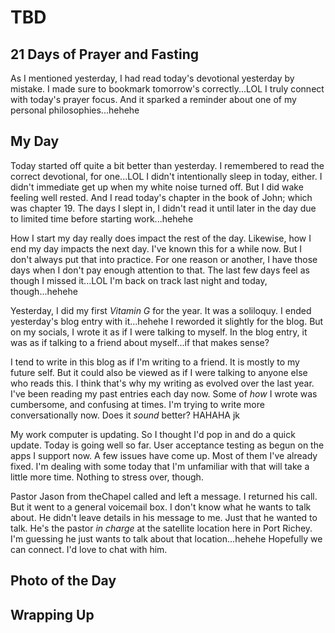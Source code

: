 # TBD

## 21 Days of Prayer and Fasting

As I mentioned yesterday, I had read today's devotional yesterday by mistake. I made sure to bookmark tomorrow's correctly...LOL I truly connect with today's prayer focus. And it sparked a reminder about one of my personal philosophies...hehehe

<!--@include: ../../../bible/prayer/journal/2025/01/23_21-days.md{3,}-->

## My Day

Today started off quite a bit better than yesterday. I remembered to read the correct devotional, for one...LOL I didn't intentionally sleep in today, either. I didn't immediate get up when my white noise turned off. But I did wake feeling well rested. And I read today's chapter in the book of John; which was chapter 19. The days I slept in, I didn't read it until later in the day due to limited time before starting work...hehehe

How I start my day really does impact the rest of the day. Likewise, how I end my day impacts the next day. I've known this for a while now. But I don't always put that into practice. For one reason or another, I have those days when I don't pay enough attention to that. The last few days feel as though I missed it...LOL I'm back on track last night and today, though...hehehe

Yesterday, I did my first *Vitamin G* for the year. It was a soliloquy. I ended yesterday's blog entry with it...hehehe I reworded it slightly for the blog. But on my socials, I wrote it as if I were talking to myself. In the blog entry, it was as if talking to a friend about myself...if that makes sense?

I tend to write in this blog as if I'm writing to a friend. It is mostly to my future self. But it could also be viewed as if I were talking to anyone else who reads this. I think that's why my writing as evolved over the last year. I've been reading my past entries each day now. Some of *how* I wrote was cumbersome, and confusing at times. I'm trying to write more conversationally now. Does it *sound* better? HAHAHA jk

My work computer is updating. So I thought I'd pop in and do a quick update. Today is going well so far. User acceptance testing as begun on the apps I support now. A few issues have come up. Most of them I've already fixed. I'm dealing with some today that I'm unfamiliar with that will take a little more time. Nothing to stress over, though.

Pastor Jason from theChapel called and left a message. I returned his call. But it went to a general voicemail box. I don't know what he wants to talk about. He didn't leave details in his message to me. Just that he wanted to talk. He's the pastor *in charge* at the satellite location here in Port Richey. I'm guessing he just wants to talk about that location...hehehe Hopefully we can connect. I'd love to chat with him.



## Photo of the Day

<!--@include: ../../../photos/photo-a-day/2025/01/23.md{3,}-->

## Wrapping Up


